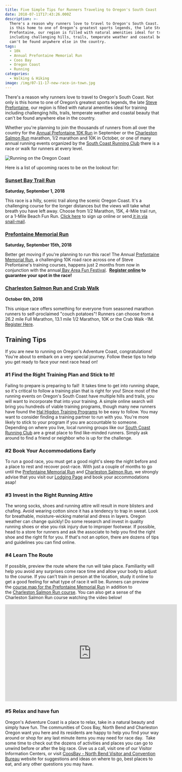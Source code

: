 ```yaml
---
title: Five Simple Tips for Runners Traveling to Oregon's South Coast
date: 2018-07-11T17:43:26.000Z
description: >-
  There's a reason why runners love to travel to Oregon's South Coast. Not only
  is this home to one of Oregon’s greatest sports legends, the late Steve
  Prefontaine, our region is filled with natural amenities ideal for training
  including challenging hills, trails, temperate weather and coastal beauty that
  can't be found anywhere else in the country.
tags:
  - 10k
  - Annual Prefontaine Memorial Run
  - Coos Bay
  - Oregon Coast
  - Running
categories:
  - Walking & Hiking
image: /img/07-11-17-new-race-in-town.jpg
---
```

There's a reason why runners love to travel to Oregon's South Coast. Not only is this home to one of Oregon’s greatest sports legends, the late <a href="/steve-prefontaine-story/" rel="noopener noreferrer"> Steve Prefontaine</a>, our region is filled with natural amenities ideal for training including challenging hills, trails, temperate weather and coastal beauty that can't be found anywhere else in the country.

Whether you're planning to join the thousands of runners from all over the country for the <a href="http://prefontainerun.com/" target="_blank" rel="noopener noreferrer">Annual Prefontaine 10K Run</a> in September or the <a href="https://www.charlestonsalmonrun.com/" target="_blank" rel="noopener noreferrer">Charleston Salmon Run</a> marathon, 1/2 marathon and 10K in October, or one of many annual running events organized by the <a href="http://www.southcoastrunningclub.org/">South Coast Running Club</a> there is a race or walk for runners at every level.

![Running on the Oregon Coast](/img/0823466cf736f6dd8b30f6a4c72fb01c-674x448.jpg)

Here is a list of upcoming races to be on the lookout for:

<h3><a href="https://www.southcoastrunningclub.org/sunset-bay-trail-runs/" target="_blank" rel="noopener noreferrer">Sunset Bay Trail Run</a></h3>

<b>Saturday, September 1, 2018</b>

This race is a hilly, scenic trail along the scenic Oregon Coast. It's a challenging course for the longer distances but the views will take what breath you have left away. Choose from 1/2 Marathon, 15K, 4-Mile trail run, or a 1-Mile Beach Fun Run. <a href="https://runsignup.com/Race/OR/CoosBay/SunsetBayTrailRun">Click here</a> to sign up online or send<a href="https://www.southcoastrunningclub.org/wp-content/uploads/2017/09/2018-Entry-Form.pdf"> it in via snail-mail</a>.

<h3><a href="http://www.prefontainerun.com/" target="_blank" rel="noopener noreferrer">Prefontaine Memorial Run</a></h3>

<b>Saturday, September 15th, 2018</b>

Better get moving if you're planning to run this race! The Annual <a href="http://www.prefontainerun.com/" target="_blank" rel="noopener noreferrer">Prefontaine Memorial Run</a>, a challenging 10K road race across one of Steve Prefontaine's training courses, happens just 2 months from now in conjunction with the annual<a href="https://bayareafunfestival.com/" target="_blank" rel="noopener noreferrer"> Bay Area Fun Festival</a>.  <strong><a href="https://www.prefontainerun.com/run-information/application.html" target="_blank" rel="noopener noreferrer">Register online</a> to guarantee your spot in the race!</strong>

<h3><a href="https://www.charlestonsalmonrun.com/">Charleston Salmon Run and Crab Walk</a></h3>

<b>October 6th, 2018</b>

This unique race offers something for everyone from seasoned marathon runners to self-proclaimed "couch potatoes"! Runners can choose from a 26.2 mile Full Marathon, 13.1 mile 1/2 Marathon, 10K or the Crab Walk -1M. <a href="https://www.active.com/coos-bay-or/running/distance-running-races/charleston-salmon-run-and-crab-walk-sponsored-by-advanced-health-2018">Register Here</a>.

<h2>Training Tips</h2>

If you are new to running on Oregon's Adventure Coast, congratulations! You're about to embark on a very special journey. Follow these tips to help you get ready to face your next race head on!

<h3>#1 Find the Right Training Plan and Stick to It!</h3>

Failing to prepare is preparing to fail!  It takes time to get into running shape, so it's critical to follow a training plan that is right for you! Since most of the running events on Oregon's South Coast have multiple hills and trails, you will want to incorporate that into your training. A simple online search will bring you hundreds of viable training programs, though many new runners have found the <a href="http://www.halhigdon.com/training/51122/10K-Novice-Training-Program" target="_blank" rel="noopener noreferrer">Hal Higdon Training Programs</a> to be easy to follow. You may want to consider finding a training partner to run with you. You're more likely to stick to your program if you are accountable to someone.  Depending on where you live, local running groups like our <a href="http://www.southcoastrunningclub.org/">South Coast Running Club</a> are a great place to find like-minded runners. Simply ask around to find a friend or neighbor who is up for the challenge.

<h3>#2 Book Your Accommodations Early</h3>

To run a good race, you must get a good night's sleep the night before and a place to rest and recover post-race. With just a couple of months to go until the <a href="http://prefontainerun.com/" target="_blank" rel="noopener noreferrer">Prefontaine Memorial Run</a> and <a href="https://www.charlestonsalmonrun.com/">Charleston Salmon Run</a>, we strongly advise that you visit our <a href="/lodging/" rel="noopener noreferrer">Lodging Page</a> and book your accommodations asap!

<h3>#3 Invest in the Right Running Attire</h3>

The wrong socks, shoes and running attire will result in more blisters and chafing. Avoid wearing cotton since it has a tendency to trap in sweat. Look for breathable, moisture-wicking material and dress in layers. Oregon weather can change quickly! Do some research and invest in quality running shoes or else you risk injury due to improper footwear. If possible, head to a store for runners and ask the associate to help you find the right shoe and the right fit for you. If that's not an option, there are dozens of tips and guidelines you can find online.

<h3>#4 Learn The Route</h3>

If possible, preview the route where the run will take place. Familiarity will help you avoid any surprises come race time and allow your body to adjust to the course. If you can't train in person at the location, study it online to get a good feeling for what type of race it will be. Runners can preview the <a href="http://prefontainerun.com/run-info/course-map.php" target="_blank" rel="noopener noreferrer">course map for the Prefontaine Memorial Run</a> in addition to the <a href="https://www.active.com/coos-bay-or/running/distance-running-races/charleston-salmon-run-and-crab-walk-sponsored-by-advanced-health-2018#js-map" target="_blank" rel="noopener noreferrer">Charleston Salmon Run course</a>. You can also get a sense of the Charleston Salmon Run course watching the video below!

<iframe src="https://www.youtube.com/embed/qPbz-D2Dr-0" width="560" height="315" frameborder="0" allowfullscreen="allowfullscreen"></iframe>

<h3>#5 Relax and have fun</h3>

Oregon's Adventure Coast is a place to relax, take in a natural beauty and simply have fun. The communities of Coos Bay, North Bend and Charleston Oregon want you here and its residents are happy to help you find your way around or shop for any last minute items you may need for race day.  Take some time to check out the dozens of activities and places you can go to unwind before or after the big race. Give us a call, visit one of our Visitor Information Centers, or visit <a href="/" target="_blank" rel="noopener noreferrer">CoosBay - North Bend Visitor and Convention Bureau</a> website for suggestions and ideas on where to go, best places to eat, and any other questions you may have.
